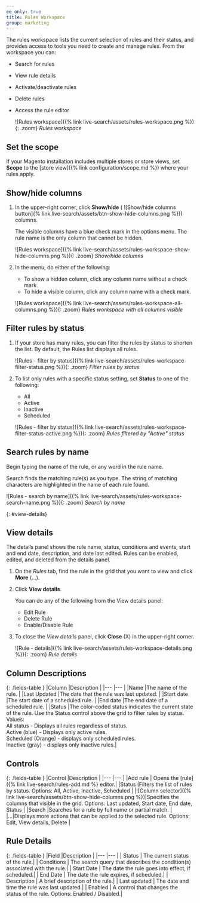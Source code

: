 ```yaml
---
ee_only: true
title: Rules Workspace
group: marketing
---
```


The rules workspace lists the current selection of rules and their status, and provides access to tools you need to create and manage rules. From the workspace you can:

- Search for rules
- View rule details
- Activate/deactivate rules
- Delete rules
- Access the rule editor

   ![Rules workspace]({% link live-search/assets/rules-workspace.png %}){: .zoom}
   _Rules workspace_

## Set the scope

If your Magento installation includes multiple stores or store views, set **Scope** to the [store view]({% link configuration/scope.md %}) where your rules apply.

## Show/hide columns

1. In the upper-right corner, click **Show/hide** ( ![Show/hide columns button]{% link live-search/assets/btn-show-hide-columns.png %})) columns.

   The visible columns have a blue check mark in the options menu. The rule name is the only column that cannot be hidden.

   ![Rules workspace]({% link live-search/assets/rules-workspace-show-hide-columns.png %}){: .zoom}
   _Show/hide columns_

1. In the menu, do either of the following:

   - To show a hidden column, click any column name without a check mark.
   - To hide a visible column, click any column name with a check mark.

   ![Rules workspace]({% link live-search/assets/rules-workspace-all-columns.png %}){: .zoom}
   _Rules workspace with all columns visible_

## Filter rules by status

1. If your store has many rules, you can filter the rules by status to shorten the list. By default, the Rules list displays all rules.

   ![Rules - filter by status]({% link live-search/assets/rules-workspace-filter-status.png %}){: .zoom}
   _Filter rules by status_

1. To list only rules with a specific status setting, set **Status** to one of the following:

   - All
   - Active
   - Inactive
   - Scheduled

   ![Rules - filter by status]({% link live-search/assets/rules-workspace-filter-status-active.png %}){: .zoom}
   _Rules filtered by "Active" status_

## Search rules by name

Begin typing the name of the rule, or any word in the rule name.

Search finds the matching rule(s) as you type. The string of matching characters are highlighted in the name of each rule found.

   ![Rules - search by name]({% link live-search/assets/rules-workspace-search-name.png %}){: .zoom}
   _Search by name_

{: #view-details}
## View details

The details panel shows the rule name, status, conditions and events, start and end date, description, and date last edited. Rules can be enabled, edited, and deleted from the details panel.

1.	On the _Rules_ tab, find the rule in the grid that you want to view and click **More** (…).
1.	Click **View details**.

     You can do any of the following from the View details panel:

     - Edit Rule
     - Delete Rule
     - Enable/Disable Rule

1. To close the _View details_ panel, click **Close** (X) in the upper-right corner.

     ![Rule - details]({% link live-search/assets/rules-workspace-details.png %}){: .zoom}
     _Rule details_

## Column Descriptions

{: .fields-table }
|Column |Description |
|--- |--- |
|Name |The name of the rule. |
|Last Updated |The date that the rule was last updated. |
|Start date |The start date of a scheduled rule. |
|End date |The end date of a scheduled rule. |
|Status |The color-coded status indicates the current state of the rule. Use the Status control above the grid to filter rules by status. Values:<br />All status  - Displays all rules regardless of status.<br />Active (blue) - Displays only active rules.<br />Scheduled (Orange) - displays only scheduled rules.<br />Inactive (gray) - displays only inactive rules.|

## Controls

{: .fields-table }
|Control |Description |
|--- |--- |
|Add rule | Opens the [rule]({% link live-search/rules-add.md %} editor.|
|Status |Filters the list of rules by status. Options: All, Active, Inactive, Scheduled |
|![Column selector]({% link live-search/assets/btn-show-hide-columns.png %})|Specifies the columns that visible in the grid. Options: Last updated, Start date, End date, Status |
|Search |Searches for a rule by full name or partial match. |
|...|Displays more actions that can be applied to the selected rule. Options: Edit, View details, Delete |

## Rule Details

{: .fields-table }
|Field |Description |
|--- |--- |
| Status | The current status of the rule.|
| Conditions | The search query that describes the condition(s) associated with the rule.|
| Start Date | The date the rule goes into effect, if scheduled.|
| End Date | The date the rule expires, if scheduled.|
| Description | A brief description of the rule.|
| Last updated | The date and time the rule was last updated.|
| Enabled | A control that changes the status of the rule. Options: Enabled / Disabled.|

<style>
.fields-table td:first-of-type {
width: 270px;
}
</style>